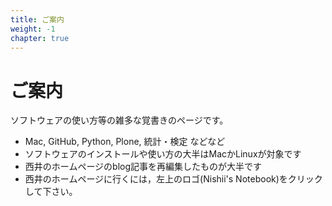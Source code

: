 ```yaml
---
title: ご案内
weight: -1
chapter: true
---
```


# ご案内

ソフトウェアの使い方等の雑多な覚書きのページです。

- Mac, GitHub, Python, Plone, 統計・検定 などなど
- ソフトウェアのインストールや使い方の大半はMacかLinuxが対象です
- 西井のホームページのblog記事を再編集したものが大半です
- 西井のホームページに行くには，左上のロゴ(Nishii's Notebook)をクリックして下さい。




